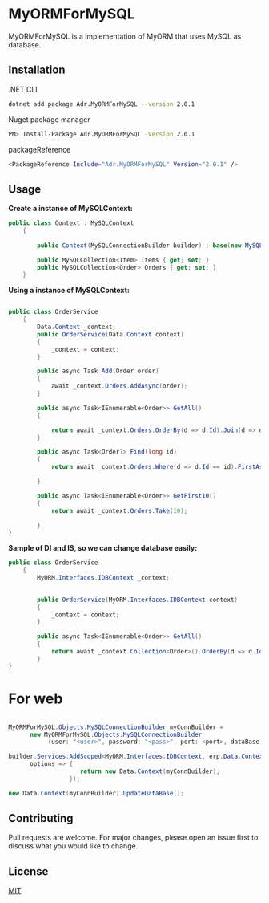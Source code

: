 # MyORMForMySQL

MyORMForMySQL is a implementation of MyORM that uses MySQL as database. 

## Installation

.NET CLI

```bash
dotnet add package Adr.MyORMForMySQL --version 2.0.1
```

Nuget package manager

```bash
PM> Install-Package Adr.MyORMForMySQL -Version 2.0.1
```

packageReference

```bash
<PackageReference Include="Adr.MyORMForMySQL" Version="2.0.1" />
```

## Usage

**Create a instance of MySQLContext:**
```csharp
public class Context : MySQLContext
    {
        
        public Context(MySQLConnectionBuilder builder) : base(new MySQLManager(builder)) { }

        public MySQLCollection<Item> Items { get; set; }
        public MySQLCollection<Order> Orders { get; set; }
    }
```


**Using a instance of MySQLContext:**
```csharp

public class OrderService 
    {
        Data.Context _context;
        public OrderService(Data.Context context)
        {
            _context = context;
        }

        public async Task Add(Order order)
        {
            await _context.Orders.AddAsync(order);
        }

        public async Task<IEnumerable<Order>> GetAll()
        {                        

            return await _context.Orders.OrderBy(d => d.Id).Join(d => d.Item).ToListAsync();
        }

        public async Task<Order?> Find(long id)
        {
            return await _context.Orders.Where(d => d.Id == id).FirstAsync();

        }

        public async Task<IEnumerable<Order>> GetFirst10()
        {
            return await _context.Orders.Take(10);

        }
}
```

**Sample of DI and IS, so we can change database easily:**
```csharp
public class OrderService 
    {
        MyORM.Interfaces.IDBContext _context;

        
        public OrderService(MyORM.Interfaces.IDBContext context)
        {
            _context = context;
        }

        public async Task<IEnumerable<Order>> GetAll()
        {
            return await _context.Collection<Order>().OrderBy(d => d.Id).Join(d => d.Item).ToListAsync();
        }
}

```

# For web

```csharp

MyORMForMySQL.Objects.MySQLConnectionBuilder myConnBuilder = 
      new MyORMForMySQL.Objects.MySQLConnectionBuilder
           (user: "<user>", password: "<pass>", port: <port>, dataBase: "<database>");

builder.Services.AddScoped<MyORM.Interfaces.IDBContext, erp.Data.Context>(
      options => {
                    return new Data.Context(myConnBuilder);
                 });

new Data.Context(myConnBuilder).UpdateDataBase();

```


## Contributing
Pull requests are welcome. For major changes, please open an issue first to discuss what you would like to change.

## License
[MIT](https://choosealicense.com/licenses/mit/)
